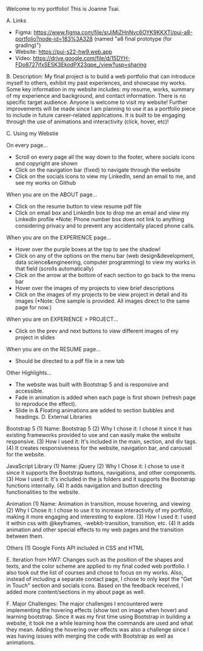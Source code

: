 Welcome to my portfolio! This is Joanne Tsai.

A. Links

- Figma: https://www.figma.com/file/srJiMiZHnNvc6OYK9KKXTl/pui-a8-portfolio?node-id=183%3A328 (named "a8 final prototype (for grading)")
- Website: https://pui-s22-hw9.web.app
- Video: https://drive.google.com/file/d/15DYH-FDo8727jfxSESK3EkodPX23qpe_/view?usp=sharing

B. Description: My final project is to build a web portfolio that can introduce myself to others, exhibit my past experiences, and showcase my works. Some key information in my website includes: my resume, works, summary of my experience and background, and contact information. There is no specific target audience. Anyone is welcome to visit my website! Further improvements will be made since I am planning to use it as a portfolio piece to include in future career-related applications. It is built to be engaging through the use of animations and interactivity (click, hover, etc)!

C. Using my Webstie

On every page...
- Scroll on every page all the way down to the footer, where socials icons and copyright are shown
- Click on the navigation bar (fixed) to navigate through the website
- Click on the socials icons to view my LinkedIn, send an email to me, and see my works on Github


When you are on the ABOUT page...
- Click on the resume button to view resume pdf file
- Click on email box and LinkedIn box to drop me an email and view my LinkedIn profile
*Note: Phone number box does not link to anything considering privacy and to prevent any accidentally placed phone calls.


When you are on the EXPERIENCE page...
- Hover over the purple boxes at the top to see the shadow!
- Click on any of the options on the menu bar (web design&development, data science&engineering, computer programming) to view my works in that field (scrolls automatically)
- Click on the arrow at the bottom of each section to go back to the menu bar
- Hover over the images of my projects to view brief descriptions
- Click on the images of my projects to be view project in detail and its images (*Note: One sample is provided. All images direct to the same page for now.)


When you are on EXPERIENCE > PROJECT...
- Click on the prev and next buttons to view different images of my project in slides

When you are on the RESUME page...
- Should be directed to a pdf file in a new tab

Other Highlights...
- The website was built with Bootstrap 5 and is responsive and accessible.
- Fade in animation is added when each page is first shown (refresh page to reproduce the effect).
- Slide in & Floating animations are added to section bubbles and headings.
D. External Libraries

Bootstrap 5 (1) Name: Bootstrap 5 (2) Why I chose it: I chose it since it has existing frameworks provided to use and can easily make the website responsive. (3) How I used it: It's included in the main, section, and div tags. (4) It creates responsiveness for the website, navigation bar, and carousel for the website.

JavaScript Library (1) Name: jQuery (2) Why I Chose it: I chose to use it since it supports the Bootstrap buttons, navigations, and other components. (3) How I used it: It's included in the js folders and it supports the Bootstrap functions internally. (4) It adds navigation and button directing functionalities to the website.

Animation (1) Name: Animation in transition, mouse hovering, and viewing (2) Why I Chose it: I chose to use it to increase interactivity of my portfolio, making it more engaging and interesting to explore. (3) How I used it: I used it within css with @keyframes, -webkit-transition, transition, etc. (4) It adds animation and other special effects to my web pages and the transition between them.

Others (1) Google Fonts API included in CSS and HTML

E. Iteration from HW7: Changes such as the position of the shapes and texts, and the color scheme are applied to my final coded web portfolio. I also took out the list of courses and chose to focus on my works. Also, instead of including a separate contact page, I chose to only kept the "Get in Touch" section and socials icons. Based on the feedback received, I added more content/sections in my about page as well.

F. Major Challenges: The major challenges I encountered were implementing the hovering effects (show text on image when hover) and learning bootstrap. Since it was my first time using Bootstrap in building a website, it took me a while learning how the commands are used and what they mean. Adding the hovering over effects was also a challenge since I was having issues with merging the code with Bootstrap as well as animations.
